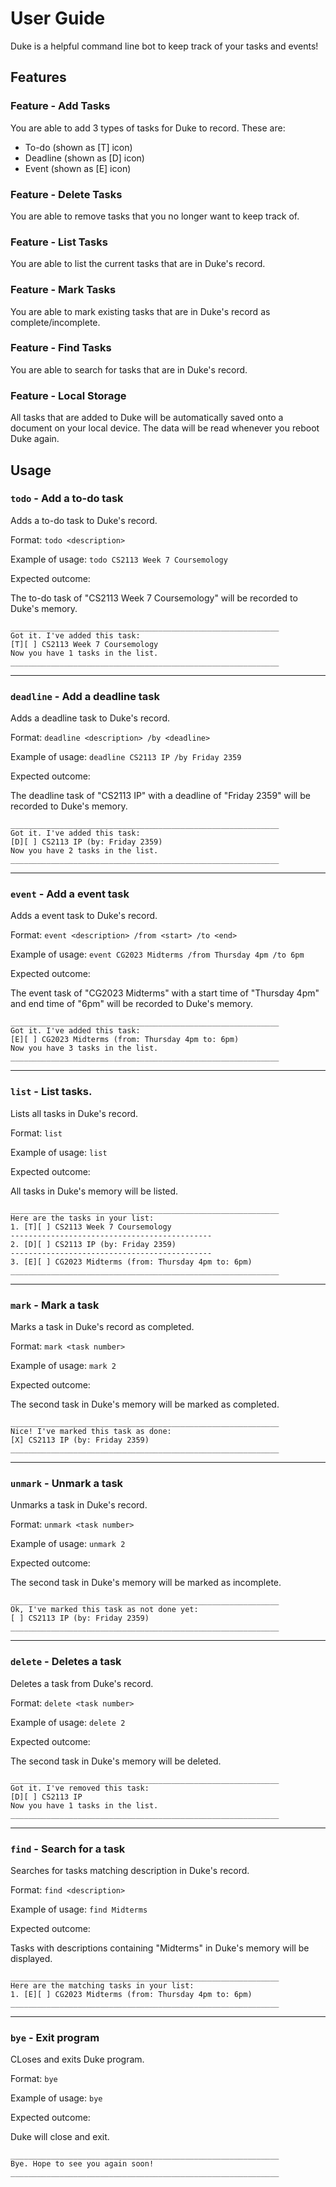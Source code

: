 # User Guide

Duke is a helpful command line bot to keep track of your tasks and events!

## Features 

### Feature - Add Tasks

You are able to add 3 types of tasks for Duke to record. These are:
<ul>
  <li> To-do (shown as [T] icon) </li>
  <li> Deadline (shown as [D] icon) </li>
  <li> Event (shown as [E] icon) </li>
</ul>

### Feature - Delete Tasks

You are able to remove tasks that you no longer want to keep track of.

### Feature - List Tasks

You are able to list the current tasks that are in Duke's record.

### Feature - Mark Tasks

You are able to mark existing tasks that are in Duke's record as complete/incomplete.

### Feature - Find Tasks

You are able to search for tasks that are in Duke's record.

### Feature - Local Storage

All tasks that are added to Duke will be automatically saved onto a document on your local device. The data will be read whenever you reboot Duke again.

## Usage

### `todo` - Add a to-do task

Adds a to-do task to Duke's record.

Format: `todo <description>`

Example of usage: `todo CS2113 Week 7 Coursemology`

Expected outcome:

The to-do task of "CS2113 Week 7 Coursemology" will be recorded to Duke's memory.

```
____________________________________________________________
Got it. I've added this task:
[T][ ] CS2113 Week 7 Coursemology
Now you have 1 tasks in the list.
____________________________________________________________
```

***

### `deadline` - Add a deadline task

Adds a deadline task to Duke's record.

Format: `deadline <description> /by <deadline>`

Example of usage: `deadline CS2113 IP /by Friday 2359`

Expected outcome:

The deadline task of "CS2113 IP" with a deadline of "Friday 2359" will be recorded to Duke's memory.

```
____________________________________________________________
Got it. I've added this task:
[D][ ] CS2113 IP (by: Friday 2359)
Now you have 2 tasks in the list.
____________________________________________________________
```

***

### `event` - Add a event task

Adds a event task to Duke's record.

Format: `event <description> /from <start> /to <end>`

Example of usage: `event CG2023 Midterms /from Thursday 4pm /to 6pm`

Expected outcome:

The event task of "CG2023 Midterms" with a start time of "Thursday 4pm" and end time of "6pm" will be recorded to Duke's memory.

```
____________________________________________________________
Got it. I've added this task:
[E][ ] CG2023 Midterms (from: Thursday 4pm to: 6pm)
Now you have 3 tasks in the list.
____________________________________________________________
```


***

### `list` - List tasks.

Lists all tasks in Duke's record.

Format: `list`

Example of usage: `list`

Expected outcome:

All tasks in Duke's memory will be listed.

```
____________________________________________________________
Here are the tasks in your list:
1. [T][ ] CS2113 Week 7 Coursemology
---------------------------------------------
2. [D][ ] CS2113 IP (by: Friday 2359)
---------------------------------------------
3. [E][ ] CG2023 Midterms (from: Thursday 4pm to: 6pm)
____________________________________________________________
```

***

### `mark` - Mark a task

Marks a task in Duke's record as completed.

Format: `mark <task number>`

Example of usage: `mark 2`

Expected outcome:

The second task in Duke's memory will be marked as completed.

```
____________________________________________________________
Nice! I've marked this task as done:
[X] CS2113 IP (by: Friday 2359)
____________________________________________________________
```

***

### `unmark` - Unmark a task

Unmarks a task in Duke's record.

Format: `unmark <task number>`

Example of usage: `unmark 2`

Expected outcome:

The second task in Duke's memory will be marked as incomplete.

```
____________________________________________________________
Ok, I've marked this task as not done yet:
[ ] CS2113 IP (by: Friday 2359)
____________________________________________________________
```

***

### `delete` - Deletes a task

Deletes a task from Duke's record.

Format: `delete <task number>`

Example of usage: `delete 2`

Expected outcome:

The second task in Duke's memory will be deleted.

```
____________________________________________________________
Got it. I've removed this task:
[D][ ] CS2113 IP
Now you have 1 tasks in the list.
____________________________________________________________
```

***

### `find` - Search for a task

Searches for tasks matching description in Duke's record.

Format: `find <description>`

Example of usage: `find Midterms`

Expected outcome:

Tasks with descriptions containing "Midterms" in Duke's memory will be displayed.

```
____________________________________________________________
Here are the matching tasks in your list:
1. [E][ ] CG2023 Midterms (from: Thursday 4pm to: 6pm)
____________________________________________________________
```

***

### `bye` - Exit program

CLoses and exits Duke program.

Format: `bye`

Example of usage: `bye`

Expected outcome:

Duke will close and exit.

```
____________________________________________________________
Bye. Hope to see you again soon!
____________________________________________________________
```

